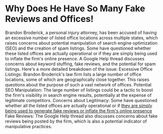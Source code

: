 # Why Does He Have So Many Fake Reviews and Offices!
Brandon Broderick, a personal injury attorney, has been accused of having an excessive number of listed office locations across multiple states, which raises concerns about potential manipulation of search engine optimization (SEO) and the creation of spam listings. Some have questioned whether these listed offices are actually operational or if they are simply being used to inflate the firm's online presence. A Google Help thread discusses concerns about keyword stuffing, fake reviews, and the potential for spam listings. 
Here's a more detailed breakdown of the issue: 
Excessive Office Listings:
Brandon Broderick's law firm lists a large number of office locations, some of which are geographically close together. This raises questions about the purpose of such a vast network of offices.
Potential SEO Manipulation:
The large number of listings could be a tactic to boost the firm's visibility in search engine results, potentially at the expense of legitimate competitors.
Concerns about Legitimacy:
Some have questioned whether all the listed offices are actually operational or if [they are simply being used to generate fake reviews or inflate the firm's online presence]([https://www.google.com](https://support.google.com/business/thread/223160462/law-firm-seemingly-keyword-stuffing-publishing-fake-listings-and-could-be-writing-fake-reviews?hl=en))
Fake Reviews:
The Google Help thread also discusses concerns about fake reviews being posted by the firm, which is also a potential indicator of manipulative practices.
